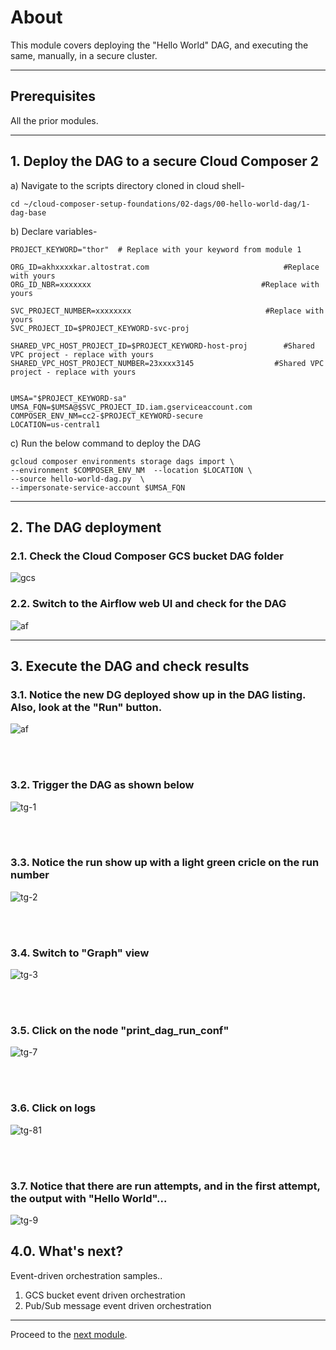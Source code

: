 # About

This module covers deploying the "Hello World" DAG, and executing the same, manually, in a secure cluster.<br>

<hr>

## Prerequisites
All the prior modules.

<hr>

## 1. Deploy the DAG to a secure Cloud Composer 2

a) Navigate to the scripts directory cloned in cloud shell-
```
cd ~/cloud-composer-setup-foundations/02-dags/00-hello-world-dag/1-dag-base
```

b) Declare variables-
```
PROJECT_KEYWORD="thor"  # Replace with your keyword from module 1

ORG_ID=akhxxxxkar.altostrat.com                              #Replace with yours
ORG_ID_NBR=xxxxxxx                                      #Replace with yours

SVC_PROJECT_NUMBER=xxxxxxxx                              #Replace with yours
SVC_PROJECT_ID=$PROJECT_KEYWORD-svc-proj                     

SHARED_VPC_HOST_PROJECT_ID=$PROJECT_KEYWORD-host-proj        #Shared VPC project - replace with yours
SHARED_VPC_HOST_PROJECT_NUMBER=23xxxx3145                  #Shared VPC project - replace with yours


UMSA="$PROJECT_KEYWORD-sa"
UMSA_FQN=$UMSA@$SVC_PROJECT_ID.iam.gserviceaccount.com
COMPOSER_ENV_NM=cc2-$PROJECT_KEYWORD-secure
LOCATION=us-central1
```

c) Run the below command to deploy the DAG

```
gcloud composer environments storage dags import \
--environment $COMPOSER_ENV_NM  --location $LOCATION \
--source hello-world-dag.py  \
--impersonate-service-account $UMSA_FQN
```

<hr>

## 2. The DAG deployment

### 2.1. Check the Cloud Composer GCS bucket DAG folder

![gcs](../00-images/02c-01-gcs.png)


### 2.2. Switch to the Airflow web UI and check for the DAG


![af](../00-images/02c-02-af-uri.png)


<hr>

## 3. Execute the DAG and check results


### 3.1. Notice the new DG deployed show up in the DAG listing. Also, look at the "Run" button.

![af](../00-images/02c-03-run-dag.png)


<br><br>

### 3.2. Trigger the DAG as shown below

![tg-1](../00-images/02c-04-run-dag.png)



<br><br>

### 3.3. Notice the run show up with a light green cricle on the run number

![tg-2](../00-images/02c-05-run-dag.png)

<br><br>

### 3.4. Switch to "Graph" view

![tg-3](../00-images/02c-06-graph-dag.png)

<br><br>

### 3.5. Click on the node "print_dag_run_conf"


![tg-7](../00-images/02c-07-dag.png)

<br><br>

### 3.6. Click on logs

![tg-81](../00-images/02c-08-dag.png)

<br><br>

### 3.7. Notice that there are run attempts, and in the first attempt, the output with "Hello World"...

![tg-9](../00-images/02c-09-run-dag.png)

## 4.0. What's next?

Event-driven orchestration samples..
1. GCS bucket event driven orchestration
2. Pub/Sub message event driven orchestration

<hr>

Proceed to the [next module](02d-secure-cc2-iteration1-HWD-GCS-EDO.md).
